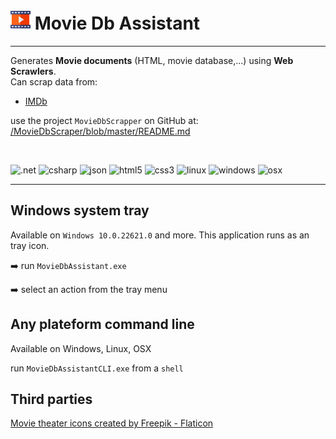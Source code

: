 # ![icon](./assets/multimedia-small.png) Movie Db Assistant

___

Generates **Movie documents** (HTML, movie database,...) using **Web Scrawlers**.
<br>Can scrap data from:
- [IMDb](http://www.imdb.com)

use the project `MovieDbScrapper` on GitHub at: 
[/MovieDbScraper/blob/master/README.md](https://github.com/franck-gaspoz/MovieDbScraper/blob/master/README.md)

<br>

![.net](https://img.shields.io/static/v1?label=&message=.NET%208&color=307639&style=plastic&logo=.net) 
![csharp](https://img.shields.io/static/v1?label=&message=C%20&sharp;&color=cdf998&style=plastic&logo=csharp&logoColor=dodgerblue) 
![json](https://img.shields.io/static/v1?label=&message=JSON&color=cdf998&style=plastic&logo=javascript&logoColor=darkgreen)
![html5](https://img.shields.io/static/v1?label=&message=HTML5&color=cdf998&style=plastic&logo=html5) ![css3](https://img.shields.io/static/v1?label=&message=CSS3&color=cdf998&style=plastic&logo=css3&logoColor=black)
![linux](https://img.shields.io/static/v1?label=&message=Linux&color=285fdd&style=plastic&logo=linux) ![windows](https://img.shields.io/static/v1?label=&message=Windows&color=285fdd&style=plastic&logo=windows&logoColor=77DDFF) ![osx](https://img.shields.io/static/v1?label=&message=OSX&color=285fdd&style=plastic&logo=apple&logoColor=AAFFAA)
___

## Windows system tray

Available on `Windows 10.0.22621.0` and more. This application runs as an tray icon.

:arrow_right: run `MovieDbAssistant.exe`

:arrow_right: select an action from the tray menu

## Any plateform command line

Available on Windows, Linux, OSX

run `MovieDbAssistantCLI.exe` from a `shell`

## Third parties

<a href="https://www.flaticon.com/free-icons/movie-theater" title="movie theater icons">Movie theater icons created by Freepik - Flaticon</a>
